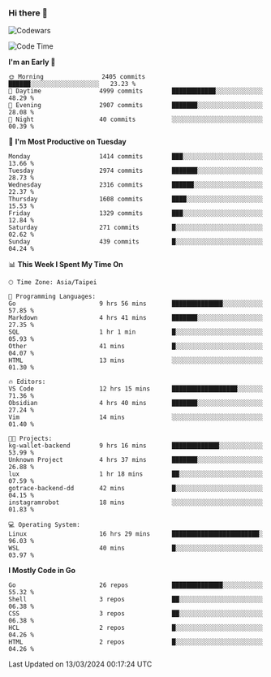 ### Hi there 👋

![Codewars](https://www.codewars.com/users/omegaatt36/badges/small)

<!--START_SECTION:waka-->
![Code Time](http://img.shields.io/badge/Code%20Time-2%2C226%20hrs%2034%20mins-blue)

**I'm an Early 🐤** 

```text
🌞 Morning                2405 commits        ██████░░░░░░░░░░░░░░░░░░░   23.23 % 
🌆 Daytime                4999 commits        ████████████░░░░░░░░░░░░░   48.29 % 
🌃 Evening                2907 commits        ███████░░░░░░░░░░░░░░░░░░   28.08 % 
🌙 Night                  40 commits          ░░░░░░░░░░░░░░░░░░░░░░░░░   00.39 % 
```
📅 **I'm Most Productive on Tuesday** 

```text
Monday                   1414 commits        ███░░░░░░░░░░░░░░░░░░░░░░   13.66 % 
Tuesday                  2974 commits        ███████░░░░░░░░░░░░░░░░░░   28.73 % 
Wednesday                2316 commits        ██████░░░░░░░░░░░░░░░░░░░   22.37 % 
Thursday                 1608 commits        ████░░░░░░░░░░░░░░░░░░░░░   15.53 % 
Friday                   1329 commits        ███░░░░░░░░░░░░░░░░░░░░░░   12.84 % 
Saturday                 271 commits         █░░░░░░░░░░░░░░░░░░░░░░░░   02.62 % 
Sunday                   439 commits         █░░░░░░░░░░░░░░░░░░░░░░░░   04.24 % 
```


📊 **This Week I Spent My Time On** 

```text
🕑︎ Time Zone: Asia/Taipei

💬 Programming Languages: 
Go                       9 hrs 56 mins       ██████████████░░░░░░░░░░░   57.85 % 
Markdown                 4 hrs 41 mins       ███████░░░░░░░░░░░░░░░░░░   27.35 % 
SQL                      1 hr 1 min          █░░░░░░░░░░░░░░░░░░░░░░░░   05.93 % 
Other                    41 mins             █░░░░░░░░░░░░░░░░░░░░░░░░   04.07 % 
HTML                     13 mins             ░░░░░░░░░░░░░░░░░░░░░░░░░   01.30 % 

🔥 Editors: 
VS Code                  12 hrs 15 mins      ██████████████████░░░░░░░   71.36 % 
Obsidian                 4 hrs 40 mins       ███████░░░░░░░░░░░░░░░░░░   27.24 % 
Vim                      14 mins             ░░░░░░░░░░░░░░░░░░░░░░░░░   01.40 % 

🐱‍💻 Projects: 
kg-wallet-backend        9 hrs 16 mins       █████████████░░░░░░░░░░░░   53.99 % 
Unknown Project          4 hrs 37 mins       ███████░░░░░░░░░░░░░░░░░░   26.88 % 
lux                      1 hr 18 mins        ██░░░░░░░░░░░░░░░░░░░░░░░   07.59 % 
gotrace-backend-dd       42 mins             █░░░░░░░░░░░░░░░░░░░░░░░░   04.15 % 
instagramrobot           18 mins             ░░░░░░░░░░░░░░░░░░░░░░░░░   01.83 % 

💻 Operating System: 
Linux                    16 hrs 29 mins      ████████████████████████░   96.03 % 
WSL                      40 mins             █░░░░░░░░░░░░░░░░░░░░░░░░   03.97 % 
```

**I Mostly Code in Go** 

```text
Go                       26 repos            ██████████████░░░░░░░░░░░   55.32 % 
Shell                    3 repos             ██░░░░░░░░░░░░░░░░░░░░░░░   06.38 % 
CSS                      3 repos             ██░░░░░░░░░░░░░░░░░░░░░░░   06.38 % 
HCL                      2 repos             █░░░░░░░░░░░░░░░░░░░░░░░░   04.26 % 
HTML                     2 repos             █░░░░░░░░░░░░░░░░░░░░░░░░   04.26 % 
```




 Last Updated on 13/03/2024 00:17:24 UTC
<!--END_SECTION:waka-->

<!--
**omegaatt36/omegaatt36** is a ✨ _special_ ✨ repository because its `README.md` (this file) appears on your GitHub profile.

Here are some ideas to get you started:

- 🔭 I’m currently working on ...
- 🌱 I’m currently learning ...
- 👯 I’m looking to collaborate on ...
- 🤔 I’m looking for help with ...
- 💬 Ask me about ...
- 📫 How to reach me: ...
- 😄 Pronouns: ...
- ⚡ Fun fact: ...
-->
